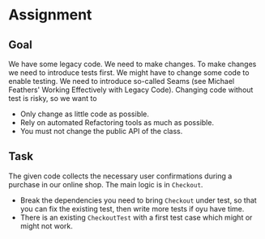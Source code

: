 Assignment
============

Goal
----

We have some legacy code. We need to make changes.
To make changes we need to introduce tests first.
We might have to change some code to enable testing.
We need to introduce so-called Seams (see Michael
Feathers' Working Effectively with Legacy Code).
Changing code without test is risky, so we want to

* Only change as little code as possible.
* Rely on automated Refactoring tools as much as possible.
* You must not change the public API of the class.

Task
----

The given code collects the necessary user confirmations
during a purchase in our online shop. The main logic is in `Checkout`.

* Break the dependencies you need to bring `Checkout` under test, so that you can fix the existing test, then write more tests if oyu have time.
* There is an existing `CheckoutTest` with a first test case which might or might not work.
